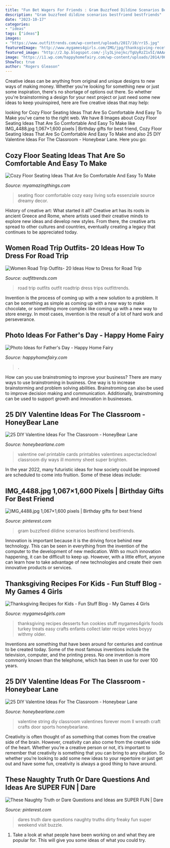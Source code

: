 ```yaml
---
title: "Fun Bet Wagers For Friends : Gram Buzzfeed Dildine Scenarios Bestfriend Bestfriends"
description: "Gram buzzfeed dildine scenarios bestfriend bestfriends"
date: "2023-10-17"
categories:
- "ideas"
tags: ["ideas"]
images:
- "https://www.outfittrends.com/wp-content/uploads/2017/10/rr15.jpg"
featuredImage: "http://www.mygames4girls.com/IMG/jpg/thanksgiving-recettes-enfants-2.jpg"
featured_image: "http://2.bp.blogspot.com/-jly3Ljnojkc/TgUyRzZ1v5I/AAAAAAAABcw/6yc0ulYCH7k/s1600/IMG_4488.jpg"
image: "https://i1.wp.com/happyhomefairy.com/wp-content/uploads/2014/06/fathersday.jpg?fit=366%2C550&amp;ssl=1"
ShowToc: true
author: "Rogers Gleason"
---
```



Creative ideas can be anything from original and unique designs to new ways of making money. Whether you're looking for something new or just some inspiration, there's no shortage of options out there. So whether you're brainstorming a design for your next project or just need some new ideas to keep youinspired, here are five creative ideas that may help: 

	

		
looking for Cozy Floor Seating Ideas That Are So Comfortable And Easy To Make you've came to the right web. We have 8 Images about Cozy Floor Seating Ideas That Are So Comfortable And Easy To Make like IMG_4488.jpg 1,067×1,600 pixels | Birthday gifts for best friend, Cozy Floor Seating Ideas That Are So Comfortable And Easy To Make and also 25 DIY Valentine Ideas For The Classroom - Honeybear Lane. Here you go:
		
    
## Cozy Floor Seating Ideas That Are So Comfortable And Easy To Make

<img loading=lazy src="https://myamazingthings.com/wp-content/uploads/2017/08/floor-seating-6.jpg" onerror="this.onerror=null;this.src='https://tse1.mm.bing.net/th?id=OIP.tJioElQv9rbHxX6xSPOltwHaLH&amp;pid=15.1';" alt="Cozy Floor Seating Ideas That Are So Comfortable And Easy To Make">

_Source: myamazingthings.com_

>seating floor comfortable cozy easy living sofa essenziale source dreamy decor. 

	

History of creative art: What started it all?
Creative art has its roots in ancient Greece and Rome, where artists used their creative minds to explore new ideas and develop new styles. From there, the creative arts spread to other cultures and countries, eventually creating a legacy that continues to be appreciated today.

    
## Women Road Trip Outfits- 20 Ideas How To Dress For Road Trip

<img loading=lazy src="https://www.outfittrends.com/wp-content/uploads/2017/10/rr15.jpg" onerror="this.onerror=null;this.src='https://tse2.mm.bing.net/th?id=OIP.AUxJKgnd43er5O_V0m7j5QHaLH&amp;pid=15.1';" alt="Women Road Trip Outfits- 20 Ideas How to Dress for Road Trip">

_Source: outfittrends.com_

>road trip outfits outfit roadtrip dress trips outfittrends. 

	

Invention is the process of coming up with a new solution to a problem. It can be something as simple as coming up with a new way to make chocolate, or something more complex like coming up with a new way to store energy. In most cases, invention is the result of a lot of hard work and perseverance.

    
## Photo Ideas For Father&#039;s Day - Happy Home Fairy

<img loading=lazy src="https://i1.wp.com/happyhomefairy.com/wp-content/uploads/2014/06/fathersday.jpg?fit=366%2C550&amp;ssl=1" onerror="this.onerror=null;this.src='https://tse1.mm.bing.net/th?id=OIP.W-1bg8aB9iKHlp707-kO5QHaLI&amp;pid=15.1';" alt="Photo Ideas for Father&#039;s Day - Happy Home Fairy">

_Source: happyhomefairy.com_

>. 

	

How can you use brainstroming to improve your business?
There are many ways to use brainstroming in business. One way is to increase brainstorming and problem solving abilities. Brainstroming can also be used to improve decision making and communication. Additionally, brainstroming can be used to support growth and innovation in businesses.

    
## 25 DIY Valentine Ideas For The Classroom - HoneyBear Lane

<img loading=lazy src="http://www.honeybearlane.com/wp-content/uploads/2016/01/val14.jpg" onerror="this.onerror=null;this.src='https://tse1.mm.bing.net/th?id=OIP.Ke7-Es_qgwt1dLsnhHbILgAAAA&amp;pid=15.1';" alt="25 DIY Valentine Ideas For The Classroom - HoneyBear Lane">

_Source: honeybearlane.com_

>valentine owl printable cards printables valentines aspectacledowl classroom diy ways ill mommy sheet super brighten. 

	

In the year 2022, many futuristic ideas for how society could be improved are scheduled to come into fruition. Some of these ideas include: 

    
## IMG_4488.jpg 1,067×1,600 Pixels | Birthday Gifts For Best Friend

<img loading=lazy src="http://2.bp.blogspot.com/-jly3Ljnojkc/TgUyRzZ1v5I/AAAAAAAABcw/6yc0ulYCH7k/s1600/IMG_4488.jpg" onerror="this.onerror=null;this.src='https://tse4.mm.bing.net/th?id=OIP.49UVRBNMr90Ina40YsWjmQHaLG&amp;pid=15.1';" alt="IMG_4488.jpg 1,067×1,600 pixels | Birthday gifts for best friend">

_Source: pinterest.com_

>gram buzzfeed dildine scenarios bestfriend bestfriends. 

	

Innovation is important because it is the driving force behind new technology. This can be seen in everything from the invention of the computer to the development of new medication. With so much innovation happening, it can be difficult to keep up. However, with a little effort, anyone can learn how to take advantage of new technologies and create their own innovative products or services.

    
## Thanksgiving Recipes For Kids - Fun Stuff Blog - My Games 4 Girls

<img loading=lazy src="http://www.mygames4girls.com/IMG/jpg/thanksgiving-recettes-enfants-2.jpg" onerror="this.onerror=null;this.src='https://tse1.mm.bing.net/th?id=OIP.x5JOyCOepcj7tAPFop3BDwHaFj&amp;pid=15.1';" alt="Thanksgiving Recipes for Kids - Fun Stuff Blog - My Games 4 Girls">

_Source: mygames4girls.com_

>thanksgiving recipes desserts fun cookies stuff mygames4girls foods turkey treats easy crafts enfants collect later recipe votes boyyy withmy older. 

	

Inventions are something that have been around for centuries and continue to be created today. Some of the most famous inventions include the television, computer, and the printing press. No one invention is more commonly known than the telephone, which has been in use for over 100 years.

    
## 25 DIY Valentine Ideas For The Classroom - Honeybear Lane

<img loading=lazy src="https://www.honeybearlane.com/wp-content/uploads/2016/01/val8.jpg" onerror="this.onerror=null;this.src='https://tse1.mm.bing.net/th?id=OIP.kgodZDxYSzGw2zvH2FaKewHaKX&amp;pid=15.1';" alt="25 DIY Valentine Ideas For The Classroom - Honeybear Lane">

_Source: honeybearlane.com_

>valentine string diy classroom valentines forever mom ll wreath craft crafts door sports honeybearlane. 

	

Creativity is often thought of as something that comes from the creative side of the brain. However, creativity can also come from the creative side of the heart. Whether you’re a creative person or not, it’s important to remember that creativity is something that you can bring to any situation. So whether you’re looking to add some new ideas to your repertoire or just get out and have some fun, creativity is always a good thing to have around.

    
## These Naughty Truth Or Dare Questions And Ideas Are SUPER FUN | Dare

<img loading=lazy src="https://i.pinimg.com/736x/a0/01/84/a0018495a1e3417ee1f285b0ebdaf66b--girls-weekend-truths.jpg" onerror="this.onerror=null;this.src='https://tse4.mm.bing.net/th?id=OIP.jPgxQFudhk7ePnGDHpYTfAHaHa&amp;pid=15.1';" alt="These Naughty Truth or Dare Questions and Ideas are SUPER FUN | Dare">

_Source: pinterest.com_

>dares truth dare questions naughty truths dirty freaky fun super weekend visit buzzle. 

	

1. Take a look at what people have been working on and what they are popular for. This will give you some ideas of what you could try. 

